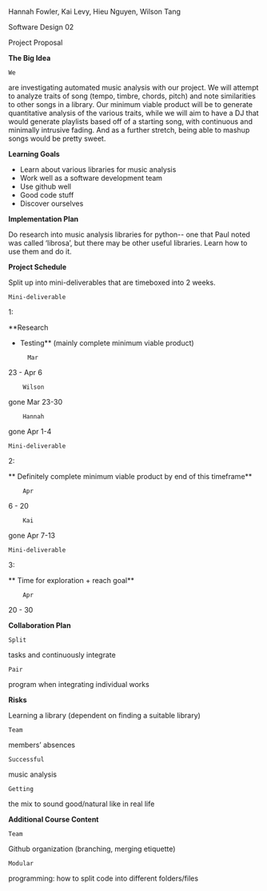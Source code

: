 Hannah Fowler, Kai Levy, Hieu Nguyen, Wilson
Tang

Software
Design 02

Project
Proposal 

**The
Big Idea**

    We
are investigating automated music analysis with our project. We will
attempt to analyze traits of song (tempo, timbre, chords, pitch) and
note similarities to other songs in a library. Our minimum viable
product will be to generate quantitative analysis of the various
traits, while we will aim to have a DJ that would generate playlists
based off of a starting song, with continuous and minimally intrusive
fading. And as a further stretch, being able to mashup songs would be
pretty sweet. 

**Learning
Goals**

- Learn about various libraries for music
    analysis 
- Work well as a software development team 
- Use github well 
- Good code stuff 
- Discover ourselves 

**Implementation
Plan**

Do
research into music analysis libraries for python-- one that Paul
noted was called ‘librosa’, but there may be other useful
libraries. Learn how to use them and do it.

**Project
Schedule**

Split
up into mini-deliverables that are timeboxed into 2 weeks. 

    Mini-deliverable
1: 

**Research
+ Testing** (mainly complete minimum
viable product)

        Mar
23 - Apr 6

        Wilson
gone Mar 23-30

        Hannah
gone Apr 1-4

    Mini-deliverable
2:

**      Definitely
complete minimum viable product by end of this timeframe**

        Apr
6 - 20

        Kai
gone Apr 7-13

    Mini-deliverable
3:

**      Time
for exploration + reach goal**

        Apr
20 - 30

**Collaboration
Plan**

    Split
tasks and continuously integrate

    Pair
program when integrating individual works

**Risks**

Learning
a library (dependent on finding a suitable library)

    Team
members’ absences

    Successful
music analysis

    Getting
the mix to sound good/natural like in real life

**Additional
Course Content**

    Team
Github organization (branching, merging etiquette)

    Modular
programming: how to split code into different folders/files
